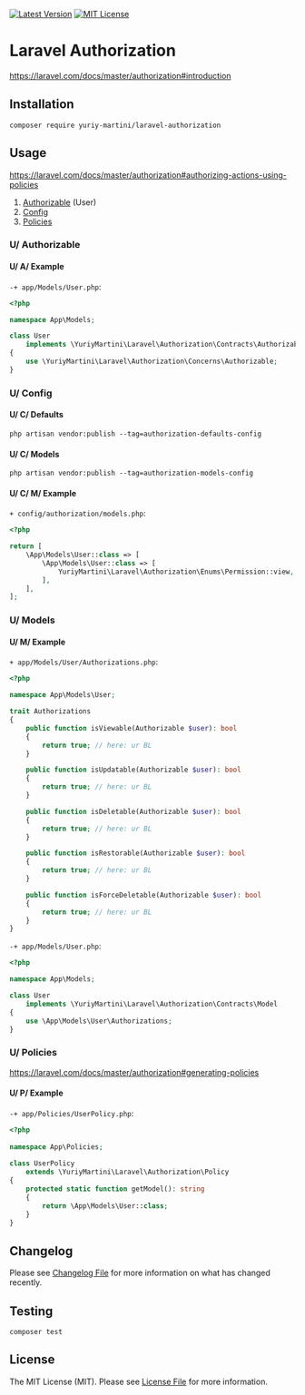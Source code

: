 [![Latest Version](http://img.shields.io/packagist/v/yuriy-martini/laravel-authorization.svg?label=Release&style=for-the-badge)](https://packagist.org/packages/yuriy-martini/laravel-authorization)
[![MIT License](https://img.shields.io/github/license/yuriy-martini/laravel-authorization.svg?label=License&color=blue&style=for-the-badge)](https://github.com/yuriy-martini/laravel-authorization/blob/master/LICENSE.md)

# Laravel Authorization

https://laravel.com/docs/master/authorization#introduction

## Installation

```shell
composer require yuriy-martini/laravel-authorization
```

## Usage

https://laravel.com/docs/master/authorization#authorizing-actions-using-policies

1. [Authorizable](#u-authorizable) (User)
2. [Config](#u-config)
3. [Policies](#u-policies)

### U/ Authorizable

#### U/ A/ Example

`-+ app/Models/User.php`:

```php
<?php

namespace App\Models;

class User
    implements \YuriyMartini\Laravel\Authorization\Contracts\Authorizable
{
    use \YuriyMartini\Laravel\Authorization\Concerns\Authorizable;
}
```

### U/ Config

#### U/ C/ Defaults

```shell
php artisan vendor:publish --tag=authorization-defaults-config
```

#### U/ C/ Models

```shell
php artisan vendor:publish --tag=authorization-models-config
```

#### U/ C/ M/ Example

`+ config/authorization/models.php`:

```php
<?php

return [
    \App\Models\User::class => [
        \App\Models\User::class => [
            YuriyMartini\Laravel\Authorization\Enums\Permission::view,
        ],
    ],
];
```

### U/ Models

#### U/ M/ Example

`+ app/Models/User/Authorizations.php`:

```php
<?php

namespace App\Models\User;

trait Authorizations
{
    public function isViewable(Authorizable $user): bool
    {
        return true; // here: ur BL
    }

    public function isUpdatable(Authorizable $user): bool
    {
        return true; // here: ur BL
    }

    public function isDeletable(Authorizable $user): bool
    {
        return true; // here: ur BL
    }

    public function isRestorable(Authorizable $user): bool
    {
        return true; // here: ur BL
    }

    public function isForceDeletable(Authorizable $user): bool
    {
        return true; // here: ur BL
    }
}
```

`-+ app/Models/User.php`:

```php
<?php

namespace App\Models;

class User
    implements \YuriyMartini\Laravel\Authorization\Contracts\Model
{
    use \App\Models\User\Authorizations;
}
```

### U/ Policies

https://laravel.com/docs/master/authorization#generating-policies

#### U/ P/ Example

`-+ app/Policies/UserPolicy.php`:

```php
<?php
 
namespace App\Policies;
 
class UserPolicy
    extends \YuriyMartini\Laravel\Authorization\Policy
{
    protected static function getModel(): string
    {
        return \App\Models\User::class;
    }
}
```

## Changelog

Please see [Changelog File](CHANGELOG.md) for more information on what has changed recently.

## Testing

```shell
composer test
```

## License

The MIT License (MIT). Please see [License File](LICENSE.md) for more information.
